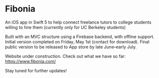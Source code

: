 # Fibonia
An iOS app in Swift 5 to help connect freelance tutors to college students willing to hire them (currently only for UC Berkeley students)

Built with an MVC structure using a Firebase backend, with offline support. Initial version completed on Friday, May 1st (contact for download). Final public version to be released to App store by late June–early July. 

Website under construction. Check out what we have so far: https://www.fibonia.com/

Stay tuned for further updates!
